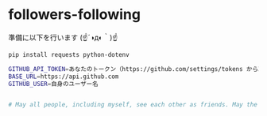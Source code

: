 # followers-following

準備に以下を行います (☝´◑д◐｀)☝

```bash
pip install requests python-dotenv

GITHUB_API_TOKEN=あなたのトークン（https://github.com/settings/tokens から取得）
BASE_URL=https://api.github.com
GITHUB_USER=自身のユーザー名


# May all people, including myself, see each other as friends. May the world be liberated from vested interests, money, and laws.